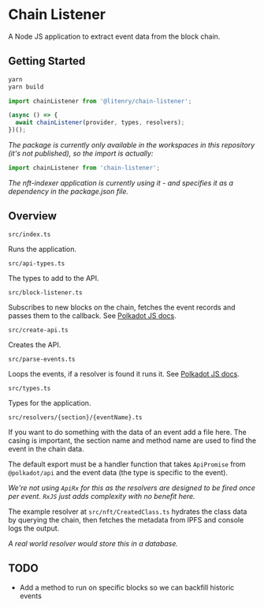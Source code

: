 # Chain Listener

A Node JS application to extract event data from the block chain.

## Getting Started

```sh
yarn
yarn build
```

```js
import chainListener from '@litenry/chain-listener';

(async () => {
  await chainListener(provider, types, resolvers);
})();
```

_The package is currently only available in the workspaces in this repository (it's not published), so the import is actually:_

```js
import chainListener from 'chain-listener';
```

_The nft-indexer application is currently using it - and specifies it as a dependency in the package.json file._

## Overview

`src/index.ts`

Runs the application.

`src/api-types.ts`

The types to add to the API.

`src/block-listener.ts`

Subscribes to new blocks on the chain, fetches the event records and passes them to the callback. See [Polkadot JS docs](https://polkadot.js.org/docs/api/examples/promise/listen-to-blocks).

`src/create-api.ts`

Creates the API.

`src/parse-events.ts`

Loops the events, if a resolver is found it runs it. See [Polkadot JS docs](https://polkadot.js.org/docs/api/cookbook/blocks).

`src/types.ts`

Types for the application.

`src/resolvers/{section}/{eventName}.ts`

If you want to do something with the data of an event add a file here. The casing is important, the section name and method name are used to find the event in the chain data.

The default export must be a handler function that takes `ApiPromise` from `@polkadot/api` and the event data (the type is specific to the event).

_We're not using `ApiRx` for this as the resolvers are designed to be fired once per event. `RxJS` just adds complexity with no benefit here._

The example resolver at `src/nft/CreatedClass.ts` hydrates the class data by querying the chain, then fetches the metadata from IPFS and console logs the output.

_A real world resolver would store this in a database._

## TODO

- Add a method to run on specific blocks so we can backfill historic events
